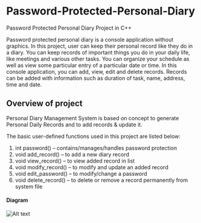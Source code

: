 # Password-Protected-Personal-Diary
Password Protected Personal Diary Project in C++

Password protected personal diary is a console application without graphics. In this project, user can keep their personal record like they do in a diary. You can keep records of important things you do in your daily life, like meetings and various other tasks. 
You can organize your schedule as well as view some particular entry of a particular date or time. In this console application, you can add, view, edit and delete records. Records can be added with information such as duration of task, name, address, time and date. 

## Overview of project

Personal Diary Management System is based on concept to generate Personal Daily Records and to add records & update it. 

The basic user-defined functions used in this project are listed below:

1. int password() – contains/manages/handles password protection
2. void add_record() – to add a new diary record
3. void view_record() – to view added record in list
4. void modify_record() – to modify and update an added record
5. void edit_password() – to modify/change a password
6. void delete_record() – to delete or remove a record permanently from system file

#### Diagram

![Alt text](https://github.com/Ameesha98/Password-Protected-Personal-Diary/presentation/diagram.png)
